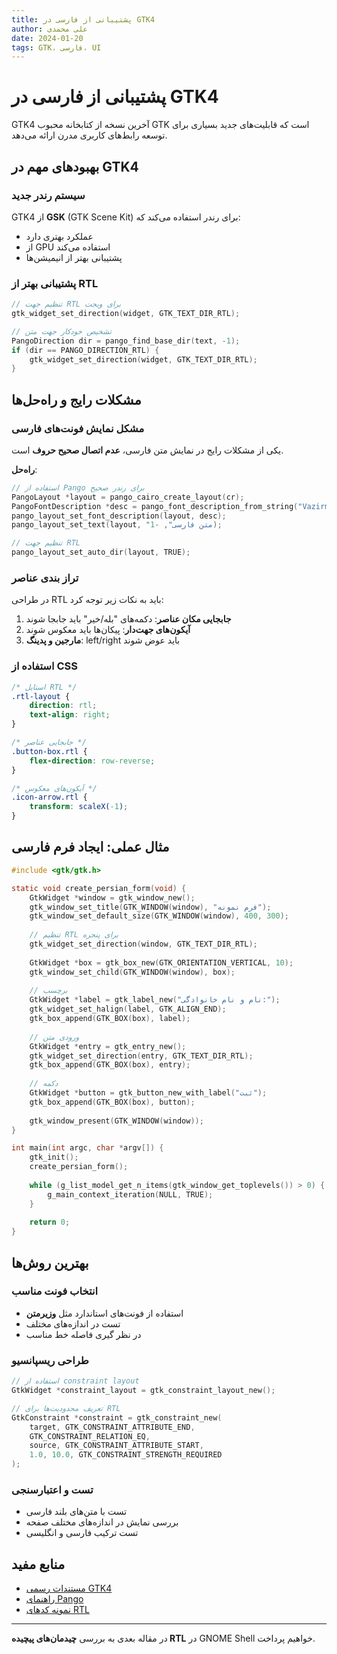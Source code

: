 ```yaml
---
title: پشتیبانی از فارسی در GTK4
author: علی محمدی
date: 2024-01-20
tags: GTK، فارسی، UI
---
```


# پشتیبانی از فارسی در GTK4

GTK4 آخرین نسخه از کتابخانه محبوب GTK است که قابلیت‌های جدید بسیاری برای توسعه رابط‌های کاربری مدرن ارائه می‌دهد.

## بهبودهای مهم در GTK4

### سیستم رندر جدید
GTK4 از **GSK** (GTK Scene Kit) برای رندر استفاده می‌کند که:

- عملکرد بهتری دارد
- از GPU استفاده می‌کند
- پشتیبانی بهتر از انیمیشن‌ها

### پشتیبانی بهتر از RTL

```c
// تنظیم جهت RTL برای ویجت
gtk_widget_set_direction(widget, GTK_TEXT_DIR_RTL);

// تشخیص خودکار جهت متن
PangoDirection dir = pango_find_base_dir(text, -1);
if (dir == PANGO_DIRECTION_RTL) {
    gtk_widget_set_direction(widget, GTK_TEXT_DIR_RTL);
}
```

## مشکلات رایج و راه‌حل‌ها

### مشکل نمایش فونت‌های فارسی

یکی از مشکلات رایج در نمایش متن فارسی، **عدم اتصال صحیح حروف** است.

**راه‌حل**:

```c
// استفاده از Pango برای رندر صحیح
PangoLayout *layout = pango_cairo_create_layout(cr);
PangoFontDescription *desc = pango_font_description_from_string("Vazirmatn 12");
pango_layout_set_font_description(layout, desc);
pango_layout_set_text(layout, "متن فارسی", -1);

// تنظیم جهت RTL
pango_layout_set_auto_dir(layout, TRUE);
```

### تراز بندی عناصر

در طراحی RTL باید به نکات زیر توجه کرد:

1. **جابجایی مکان عناصر**: دکمه‌های "بله/خیر" باید جابجا شوند
2. **آیکون‌های جهت‌دار**: پیکان‌ها باید معکوس شوند
3. **مارجین و پدینگ**: left/right باید عوض شوند

### استفاده از CSS

```css
/* استایل RTL */
.rtl-layout {
    direction: rtl;
    text-align: right;
}

/* جابجایی عناصر */
.button-box.rtl {
    flex-direction: row-reverse;
}

/* آیکون‌های معکوس */
.icon-arrow.rtl {
    transform: scaleX(-1);
}
```

## مثال عملی: ایجاد فرم فارسی

```c
#include <gtk/gtk.h>

static void create_persian_form(void) {
    GtkWidget *window = gtk_window_new();
    gtk_window_set_title(GTK_WINDOW(window), "فرم نمونه");
    gtk_window_set_default_size(GTK_WINDOW(window), 400, 300);
    
    // تنظیم RTL برای پنجره
    gtk_widget_set_direction(window, GTK_TEXT_DIR_RTL);
    
    GtkWidget *box = gtk_box_new(GTK_ORIENTATION_VERTICAL, 10);
    gtk_window_set_child(GTK_WINDOW(window), box);
    
    // برچسب
    GtkWidget *label = gtk_label_new("نام و نام خانوادگی:");
    gtk_widget_set_halign(label, GTK_ALIGN_END);
    gtk_box_append(GTK_BOX(box), label);
    
    // ورودی متن
    GtkWidget *entry = gtk_entry_new();
    gtk_widget_set_direction(entry, GTK_TEXT_DIR_RTL);
    gtk_box_append(GTK_BOX(box), entry);
    
    // دکمه
    GtkWidget *button = gtk_button_new_with_label("ثبت");
    gtk_box_append(GTK_BOX(box), button);
    
    gtk_window_present(GTK_WINDOW(window));
}

int main(int argc, char *argv[]) {
    gtk_init();
    create_persian_form();
    
    while (g_list_model_get_n_items(gtk_window_get_toplevels()) > 0) {
        g_main_context_iteration(NULL, TRUE);
    }
    
    return 0;
}
```

## بهترین روش‌ها

### انتخاب فونت مناسب
- استفاده از فونت‌های استاندارد مثل **وزیرمتن**
- تست در اندازه‌های مختلف
- در نظر گیری فاصله خط مناسب

### طراحی ریسپانسیو
```c
// استفاده از constraint layout
GtkWidget *constraint_layout = gtk_constraint_layout_new();

// تعریف محدودیت‌ها برای RTL
GtkConstraint *constraint = gtk_constraint_new(
    target, GTK_CONSTRAINT_ATTRIBUTE_END,
    GTK_CONSTRAINT_RELATION_EQ,
    source, GTK_CONSTRAINT_ATTRIBUTE_START,
    1.0, 10.0, GTK_CONSTRAINT_STRENGTH_REQUIRED
);
```

### تست و اعتبارسنجی
- تست با متن‌های بلند فارسی
- بررسی نمایش در اندازه‌های مختلف صفحه
- تست ترکیب فارسی و انگلیسی

## منابع مفید

- [مستندات رسمی GTK4](https://docs.gtk.org/gtk4/)
- [راهنمای Pango](https://docs.gtk.org/Pango/)
- [نمونه کدهای RTL](https://github.com/gnome-farsi/gtk4-examples)

---

در مقاله بعدی به بررسی **چیدمان‌های پیچیده RTL** در GNOME Shell خواهیم پرداخت.